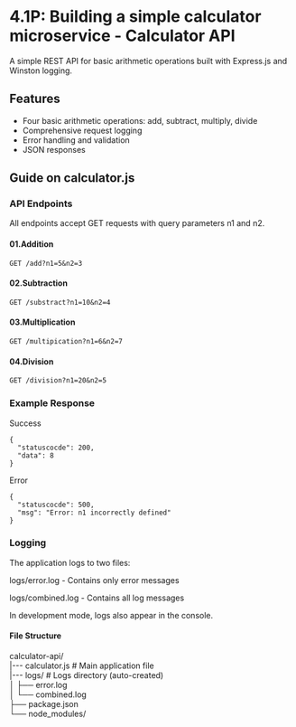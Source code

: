 # 4.1P: Building a simple calculator microservice - Calculator API

A simple REST API for basic arithmetic operations built with Express.js and Winston logging.

## Features

- Four basic arithmetic operations: add, subtract, multiply, divide
- Comprehensive request logging
- Error handling and validation
- JSON responses

## Guide on calculator.js

### API Endpoints
All endpoints accept GET requests with query parameters n1 and n2.

#### 01.Addition

```
GET /add?n1=5&n2=3
```

#### 02.Subtraction

```
GET /substract?n1=10&n2=4
```

#### 03.Multiplication

```
GET /multipication?n1=6&n2=7
```

#### 04.Division

```
GET /division?n1=20&n2=5
```

### Example Response

Success
```
{
  "statuscocde": 200,
  "data": 8
}
```

Error
```
{
  "statuscocde": 500,
  "msg": "Error: n1 incorrectly defined"
}
```

### Logging
The application logs to two files:

logs/error.log - Contains only error messages

logs/combined.log - Contains all log messages

In development mode, logs also appear in the console.

#### File Structure

calculator-api/<br>
|--- calculator.js               # Main application file <br>
|--- logs/                # Logs directory (auto-created)<br>
│   ├── error.log        <br>
│   └── combined.log     <br>
├── package.json<br>
└── node_modules/<br>


